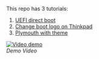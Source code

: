 This repo has 3 tutorials:
1. [UEFI direct boot](uefi%20direct%20boot/uefi_direct_boot.md)
2. [Change boot logo on Thinkpad](boot%20logo/boot_logo.md)
3. [Plymouth with theme](plymouth/plymouth.md)

[![Video demo](https://f2.tchncs.de/social.tchncs.de/media_attachments/files/003/741/830/small/2c88c5b6c234b528.png)](https://f2.tchncs.de/social.tchncs.de/media_attachments/files/003/741/830/original/2c88c5b6c234b528.mp4)  
*Demo Video*